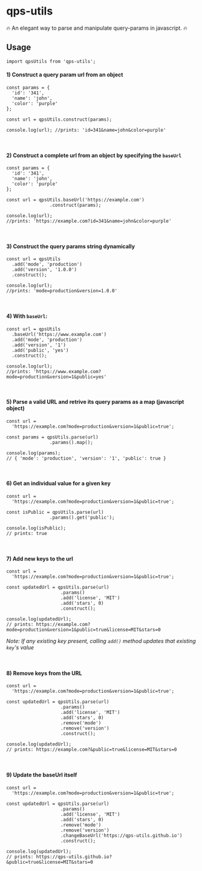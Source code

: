 # qps-utils
:fire: An elegant way to parse and manipulate query-params in javascript. :fire:<br>

## Usage

```
import qpsUtils from 'qps-utils'; 
```

#### 1) Construct a query param url from an object
```
const params = {
  'id': '341',
  'name': 'john',
  'color': 'purple'
};

const url = qpsUtils.construct(params);

console.log(url); //prints: 'id=341&name=john&color=purple'
```
<br>

#### 2) Construct a complete url from an object by specifying the `baseUrl`

```
const params = {
  'id': '341',
  'name': 'john',
  'color': 'purple'
};

const url = qpsUtils.baseUrl('https://example.com')
                .construct(params);

console.log(url); 
//prints: 'https://example.com?id=341&name=john&color=purple'
```

<br>

#### 3) Construct the query params string dynamically

```
const url = qpsUtils
  .add('mode', 'production')
  .add('version', '1.0.0')
  .construct();

console.log(url); 
//prints: 'mode=production&version=1.0.0'
```

<br>


#### 4) With `baseUrl`:

```
const url = qpsUtils
  .baseUrl('https://www.example.com')
  .add('mode', 'production')
  .add('version', '1')
  .add('public', 'yes')
  .construct();

console.log(url); 
//prints: 'https://www.example.com?mode=production&version=1&public=yes'
```

<br>


#### 5) Parse a valid URL and retrive its query params as a map (javascript object)

```
const url =
  'https://example.com?mode=production&version=1&public=true';

const params = qpsUtils.parse(url)
                .params().map();

console.log(params);
// { 'mode': 'production', 'version': '1', 'public': true }
```

<br>

#### 6) Get an individual value for a given key
```
const url =
  'https://example.com?mode=production&version=1&public=true';

const isPublic = qpsUtils.parse(url)
                .params().get('public');

console.log(isPublic);
// prints: true
```

<br>


#### 7) Add new keys to the url
```
const url =
  'https://example.com?mode=production&version=1&public=true';

const updatedUrl = qpsUtils.parse(url)
                    .params()
                    .add('license', 'MIT')
                    .add('stars', 0)
                    .construct();

console.log(updatedUrl);
// prints: https://example.com?mode=production&version=1&public=true&license=MIT&stars=0
```

*Note: If any existing key present, calling `add()` method updates that existing `key`'s value*

<br>

#### 8) Remove keys from the URL
```
const url =
  'https://example.com?mode=production&version=1&public=true';

const updatedUrl = qpsUtils.parse(url)
                    .params()
                    .add('license', 'MIT')
                    .add('stars', 0)
                    .remove('mode')
                    .remove('version')
                    .construct();

console.log(updatedUrl);
// prints: https://example.com?&public=true&license=MIT&stars=0
```

<br>

#### 9) Update the baseUrl itself
```
const url =
  'https://example.com?mode=production&version=1&public=true';

const updatedUrl = qpsUtils.parse(url)
                    .params()
                    .add('license', 'MIT')
                    .add('stars', 0)
                    .remove('mode')
                    .remove('version')
                    .changeBaseUrl('https://qps-utils.github.io')
                    .construct();

console.log(updatedUrl);
// prints: https://qps-utils.github.io?&public=true&license=MIT&stars=0
```

<br>